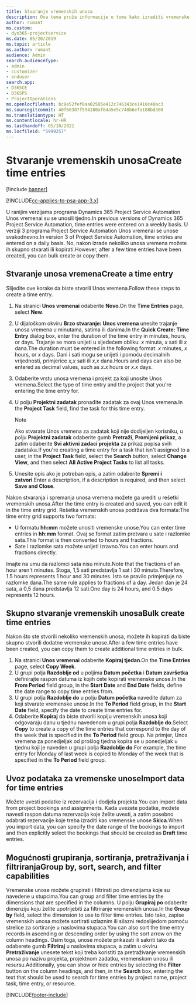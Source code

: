 ```yaml
---
title: Stvaranje vremenskih unosa
description: Ova tema pruža informacije o tome kako izraditi vremenske unose.
author: rumant
ms.custom:
- dyn365-projectservice
ms.date: 05/20/2019
ms.topic: article
ms.author: rumant
audience: Admin
search.audienceType:
- admin
- customizer
- enduser
search.app:
- D365CE
- D365PS
- ProjectOperations
ms.openlocfilehash: bc8e52fef0aa02505e412c746343ce1410c40ac3
ms.sourcegitcommit: 40f68387f594180af64a5e5c748b6efa188bd300
ms.translationtype: HT
ms.contentlocale: hr-HR
ms.lasthandoff: 05/10/2021
ms.locfileid: "5999257"
---
```

# <a name="create-time-entries"></a><span data-ttu-id="374ae-103">Stvaranje vremenskih unosa</span><span class="sxs-lookup"><span data-stu-id="374ae-103">Create time entries</span></span>

[!include [banner](../includes/psa-now-project-operations.md)]

[!INCLUDE[cc-applies-to-psa-app-3.x](../includes/cc-applies-to-psa-app-3x.md)]

<span data-ttu-id="374ae-104">U ranijim verzijama programa Dynamics 365 Project Service Automation Unos vremenai su se unosili tjedno.</span><span class="sxs-lookup"><span data-stu-id="374ae-104">In previous versions of Dynamics 365 Project Service Automation, time entries were entered on a weekly basis.</span></span> <span data-ttu-id="374ae-105">U verziji 3 programa Project Service Automation Unos vremenai se unose svakodnevno.</span><span class="sxs-lookup"><span data-stu-id="374ae-105">In version 3 of Project Service Automation, time entries are entered on a daily basis.</span></span> <span data-ttu-id="374ae-106">No, nakon izrade nekoliko unosa vremena možete ih skupno stvarati ili kopirati.</span><span class="sxs-lookup"><span data-stu-id="374ae-106">However, after a few time entries have been created, you can bulk create or copy them.</span></span>

## <a name="create-a-time-entry"></a><span data-ttu-id="374ae-107">Stvaranje unosa vremena</span><span class="sxs-lookup"><span data-stu-id="374ae-107">Create a time entry</span></span>

<span data-ttu-id="374ae-108">Slijedite ove korake da biste stvorili Unos vremena.</span><span class="sxs-lookup"><span data-stu-id="374ae-108">Follow these steps to create a time entry.</span></span>

1. <span data-ttu-id="374ae-109">Na stranici **Unos vremenai** odaberite **Novo**.</span><span class="sxs-lookup"><span data-stu-id="374ae-109">On the **Time Entries** page, select **New**.</span></span>
2. <span data-ttu-id="374ae-110">U dijaloškom okviru **Brzo stvaranje: Unos vremena** unesite trajanje unosa vremena u minutama, satima ili danima.</span><span class="sxs-lookup"><span data-stu-id="374ae-110">In the **Quick Create: Time Entry** dialog box, enter the duration of the time entry in minutes, hours, or days.</span></span> <span data-ttu-id="374ae-111">Trajanje se mora unijeti u sljedećem obliku: *x* minuta, *x* sati ili *x* dana.</span><span class="sxs-lookup"><span data-stu-id="374ae-111">The duration must be entered in the following format: *x* minutes, *x* hours, or *x* days.</span></span> <span data-ttu-id="374ae-112">Dani i sati mogu se unijeti i pomoću decimalnih vrijednosti, primjerice *x,x* sati ili *x,x* dana.</span><span class="sxs-lookup"><span data-stu-id="374ae-112">Hours and days can also be entered as decimal values, such as *x.x* hours or *x.x* days.</span></span>
3. <span data-ttu-id="374ae-113">Odaberite vrstu unosa vremena i projekt za koji unosite Unos vremena.</span><span class="sxs-lookup"><span data-stu-id="374ae-113">Select the type of time entry and the project that you're entering the time entry for.</span></span>
4. <span data-ttu-id="374ae-114">U polju **Projektni zadatak** pronađite zadatak za ovaj Unos vremena.</span><span class="sxs-lookup"><span data-stu-id="374ae-114">In the **Project Task** field, find the task for this time entry.</span></span>

    > [!NOTE]
    > <span data-ttu-id="374ae-115">Ako stvarate Unos vremena za zadatak koji nije dodijeljen korisniku, u polju **Projektni zadatak** odaberite gumb **Pretraži**, **Promijeni prikaz**, a zatim odaberite **Svi aktivni zadaci projekta** za prikaz popisa svih zadataka.</span><span class="sxs-lookup"><span data-stu-id="374ae-115">If you're creating a time entry for a task that isn't assigned to a user, in the **Project Task** field, select the **Search** button, select **Change View**, and then select **All Active Project Tasks** to list all tasks.</span></span>

5. <span data-ttu-id="374ae-116">Unesite opis ako je potreban opis, a zatim odaberite **Spremi i zatvori**.</span><span class="sxs-lookup"><span data-stu-id="374ae-116">Enter a description, if a description is required, and then select **Save and Close**.</span></span>

<span data-ttu-id="374ae-117">Nakon stvaranja i spremanja unosa vremena možete ga urediti u rešetki vremenskih unosa.</span><span class="sxs-lookup"><span data-stu-id="374ae-117">After the time entry is created and saved, you can edit it in the time entry grid.</span></span> <span data-ttu-id="374ae-118">Rešetka vremenskih unosa podržava dva formata:</span><span class="sxs-lookup"><span data-stu-id="374ae-118">The time entry grid supports two formats:</span></span>

- <span data-ttu-id="374ae-119">U formatu **hh:mm** možete unositi vremenske unose.</span><span class="sxs-lookup"><span data-stu-id="374ae-119">You can enter time entries in **hh:mm** format.</span></span> <span data-ttu-id="374ae-120">Ovaj se format zatim pretvara u sate i razlomke sata.</span><span class="sxs-lookup"><span data-stu-id="374ae-120">This format is then converted to hours and fractions.</span></span>
- <span data-ttu-id="374ae-121">Sate i razlomke sata možete unijeti izravno.</span><span class="sxs-lookup"><span data-stu-id="374ae-121">You can enter hours and fractions directly.</span></span>

<span data-ttu-id="374ae-122">Imajte na umu da razlomci sata nisu minute.</span><span class="sxs-lookup"><span data-stu-id="374ae-122">Note that the fractions of an hour aren't minutes.</span></span> <span data-ttu-id="374ae-123">Stoga, 1,5 sati predstavlja 1 sat i 30 minuta.</span><span class="sxs-lookup"><span data-stu-id="374ae-123">Therefore, 1.5 hours represents 1 hour and 30 minutes.</span></span> <span data-ttu-id="374ae-124">Isto se pravilo primjenjuje na razlomke dana.</span><span class="sxs-lookup"><span data-stu-id="374ae-124">The same rule applies to fractions of a day.</span></span> <span data-ttu-id="374ae-125">Jedan dan je 24 sata, a 0,5 dana predstavlja 12 sati.</span><span class="sxs-lookup"><span data-stu-id="374ae-125">One day is 24 hours, and 0.5 days represents 12 hours.</span></span>

## <a name="bulk-create-time-entries"></a><span data-ttu-id="374ae-126">Skupno stvaranje vremenskih unosa</span><span class="sxs-lookup"><span data-stu-id="374ae-126">Bulk create time entries</span></span>

<span data-ttu-id="374ae-127">Nakon što ste stvorili nekoliko vremenskih unosa, možete ih kopirati da biste skupno stvorili dodatne vremenske unose.</span><span class="sxs-lookup"><span data-stu-id="374ae-127">After a few time entries have been created, you can copy them to create additional time entries in bulk.</span></span>

1. <span data-ttu-id="374ae-128">Na stranici **Unos vremenai** odaberite **Kopiraj tjedan**.</span><span class="sxs-lookup"><span data-stu-id="374ae-128">On the **Time Entries** page, select **Copy Week**.</span></span>
2. <span data-ttu-id="374ae-129">U grupi polja **Razdoblje od** u poljima **Datum početka** i **Datum završetka** definirajte raspon datuma iz kojih ćete kopirati vremenske unose.</span><span class="sxs-lookup"><span data-stu-id="374ae-129">In the **From Period** field group, in the **Start Date** and **End Date** fields, define the date range to copy time entries from.</span></span>
3. <span data-ttu-id="374ae-130">U grupi polja **Razdoblje do** u polju **Datum početka** navedite datum za koji stvarate vremenske unose.</span><span class="sxs-lookup"><span data-stu-id="374ae-130">In the **To Period** field group, in the **Start Date** field, specify the date to create time entries for.</span></span>
4. <span data-ttu-id="374ae-131">Odaberite **Kopiraj** da biste stvorili kopiju vremenskih unosa koji odgovaraju danu u tjednu navedenom u grupi polja **Razdoblje do**.</span><span class="sxs-lookup"><span data-stu-id="374ae-131">Select **Copy** to create a copy of the time entries that correspond to the day of the week that is specified in the **To Period** field group.</span></span> <span data-ttu-id="374ae-132">Na primjer, Unos vremena za ponedjeljak od prošlog tjedna kopira se u ponedjeljak u tjednu koji je naveden u grupi polja **Razdoblje do**.</span><span class="sxs-lookup"><span data-stu-id="374ae-132">For example, the time entry for Monday of last week is copied to Monday of the week that is specified in the **To Period** field group.</span></span>

## <a name="import-data-for-time-entries"></a><span data-ttu-id="374ae-133">Uvoz podataka za vremenske unose</span><span class="sxs-lookup"><span data-stu-id="374ae-133">Import data for time entries</span></span>

<span data-ttu-id="374ae-134">Možete uvesti podatke iz rezervacija i dodjela projekta.</span><span class="sxs-lookup"><span data-stu-id="374ae-134">You can import data from project bookings and assignments.</span></span> <span data-ttu-id="374ae-135">Kada uvezete podatke, možete navesti raspon datuma rezervacija koje želite uvesti, a zatim posebno odabrati rezervacije koje treba izraditi kao vremenske unose **Skica**.</span><span class="sxs-lookup"><span data-stu-id="374ae-135">When you import data, you can specify the date range of the bookings to import and then explicitly select the bookings that should be created as **Draft** time entries.</span></span>

## <a name="group-by-sort-search-and-filter-capabilities"></a><span data-ttu-id="374ae-136">Mogućnosti grupiranja, sortiranja, pretraživanja i filtriranja</span><span class="sxs-lookup"><span data-stu-id="374ae-136">Group by, sort, search, and filter capabilities</span></span>

<span data-ttu-id="374ae-137">Vremenske unose možete grupirati i filtrirati po dimenzijama koje su navedene u stupcima.</span><span class="sxs-lookup"><span data-stu-id="374ae-137">You can group and filter time entries by the dimensions that are specified in the columns.</span></span> <span data-ttu-id="374ae-138">U polju **Grupiraj po** odaberite dimenziju koju želite upotrijebiti za filtriranje vremenskih unosa.</span><span class="sxs-lookup"><span data-stu-id="374ae-138">In the **Group by** field, select the dimension to use to filter time entries.</span></span> <span data-ttu-id="374ae-139">Isto tako, zapise vremenskih unosa možete sortirati uzlaznim ili silazni redoslijedom pomoću strelice za sortiranje u naslovima stupaca.</span><span class="sxs-lookup"><span data-stu-id="374ae-139">You can also sort the time entry records in ascending or descending order by using the sort arrow on the column headings.</span></span> <span data-ttu-id="374ae-140">Osim toga, unose možete prikazati ili sakriti tako da odaberete gumb **Filtriraj** u naslovima stupaca, a zatim u okviru **Pretraživanje** unesete tekst koji treba koristiti za pretraživanje vremenskih unosa po nazivu projekta, projektnom zadatku, vremenskom unosu ili resursu.</span><span class="sxs-lookup"><span data-stu-id="374ae-140">Additionally, you can show or hide entries by selecting the **Filter** button on the column headings, and then, in the **Search** box, entering the text that should be used to search for time entries by project name, project task, time entry, or resource.</span></span>


[!INCLUDE[footer-include](../includes/footer-banner.md)]